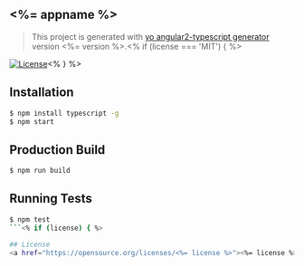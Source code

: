 ## <%= appname %>
> This project is generated with [yo angular2-typescript generator](https://github.com/shibbir/generator-angular2-typescript) version <%= version %>.<% if (license === 'MIT') { %>

[![License](https://img.shields.io/badge/license-MIT-blue.svg)](http://opensource.org/licenses/MIT)<% } %>

## Installation

```bash
$ npm install typescript -g
$ npm start
```

## Production Build
```bash
$ npm run build
```

## Running Tests
```bash
$ npm test
```<% if (license) { %>

## License
<a href="https://opensource.org/licenses/<%= license %>"><%= license %> License</a><% } %>
